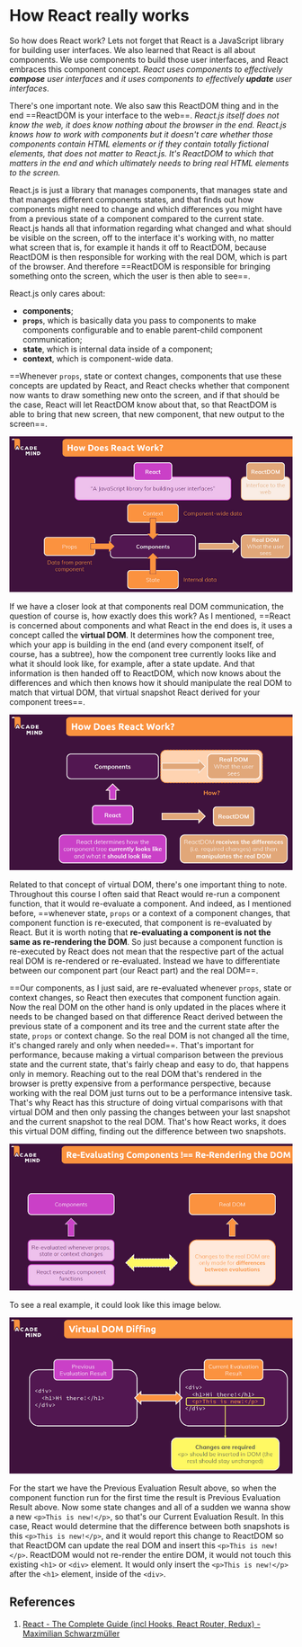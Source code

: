 # How React really works

So how does React work? Lets not forget that React is a JavaScript library for building user interfaces. We also learned that React is all about components. We use components to build those user interfaces, and React embraces this component concept. _React uses components to effectively **compose** user interfaces_ and _it uses components to effectively **update** user interfaces_. 

There's one important note. We also saw this ReactDOM thing and in the end ==ReactDOM is your interface to the web==. _React.js itself does not know the web, it does know nothing about the browser in the end. React.js knows how to work with components but it doesn't care whether those components contain HTML elements or if they contain totally fictional elements, that does not matter to React.js. It's ReactDOM to which that matters in the end and which ultimately needs to bring real HTML elements to the screen._

React.js is just a library that manages components, that manages state and that manages different components states, and that finds out how components might need to change and which differences you might have from a previous state of a component compared to the current state. React.js hands all that information regarding what changed and what should be visible on the screen, off to the interface it's working with, no matter what screen that is, for example it hands it off to ReactDOM, because ReactDOM is then responsible for working with the real DOM, which is part of the browser. And therefore ==ReactDOM is responsible for bringing something onto the screen, which the user is then able to see==.

React.js only cares about:

- **components**;
- **`props`**, which is basically data you pass to components to make components configurable and to enable parent-child component communication;
- **state**, which is internal data inside of a component;
- **context**, which is component-wide data.

==Whenever `props`, state or context changes, components that use these concepts are updated by React, and React checks whether that component now wants to draw something new onto the screen, and if that should be the case, React will let ReactDOM know about that, so that ReactDOM is able to bring that new screen, that new component, that new output to the screen==.

![152_How_React_really_works](..\img\152_How_React_really_works.jpg)

If we have a closer look at that components real DOM communication, the question of course is, how exactly does this work? As I mentioned, ==React is concerned about components and what React in the end does is, it uses a concept called the **virtual DOM**. It determines how the component tree, which your app is building in the end (and every component itself, of course, has a subtree), how the component tree currently looks like and what it should look like, for example, after a state update. And that information is then handed off to ReactDOM, which now knows about the differences and which then knows how it should manipulate the real DOM to match that virtual DOM, that virtual snapshot React derived for your component trees==.

![152_How_React_really_works1](..\img\152_How_React_really_works1.jpg)

Related to that concept of virtual DOM, there's one important thing to note. Throughout this course I often said that React would re-run a component function, that it would re-evaluate a component. And indeed, as I mentioned before, ==whenever state, `props` or a context of a component changes, that component function is re-executed, that component is re-evaluated by React. But it is worth noting that **re-evaluating a component is not the same as re-rendering the DOM**. So just because a component function is re-executed by React does not mean that the respective part of the actual real DOM is re-rendered or re-evaluated. Instead we have to differentiate between our component part (our React part) and the real DOM==.

==Our components, as I just said, are re-evaluated whenever `props`, state or context changes, so React then executes that component function again. Now the real DOM on the other hand is only updated in the places where it needs to be changed based on that difference React derived between the previous state of a component and its tree and the current state after the state, `props` or context change. So the real DOM is not changed all the time, it's changed rarely and only when needed==. That's important for performance, because making a virtual comparison between the previous state and the current state, that's fairly cheap and easy to do, that happens only in memory. Reaching out to the real DOM that's rendered in the browser is pretty expensive from a performance perspective, because working with the real DOM just turns out to be a performance intensive task. That's why React has this structure of doing virtual comparisons with that virtual DOM and then only passing the changes between your last snapshot and the current snapshot to the real DOM. That's how React works, it does this virtual DOM diffing, finding out the difference between two snapshots.

![152_How_React_really_works2](..\img\152_How_React_really_works2.jpg)

To see a real example, it could look like this image below.

![152_How_React_really_works3](..\img\152_How_React_really_works3.jpg)

For the start we have the Previous Evaluation Result above, so when the component function run for the first time the result is Previous Evaluation Result above. Now some state changes and all of a sudden we wanna show a new `<p>This is new!</p>`, so that's our Current Evaluation Result. In this case, React would determine that the difference between both snapshots is this `<p>This is new!</p>`, and it would report this change to ReactDOM so that ReactDOM can update the real DOM and insert this `<p>This is new!</p>`. ReactDOM would not re-render the entire DOM, it would not touch this existing `<h1>` or `<div>` element. It would only insert the `<p>This is new!</p>` after the `<h1>` element, inside of the `<div>`.

## References

1. [React - The Complete Guide (incl Hooks, React Router, Redux) - Maximilian Schwarzmüller](https://www.udemy.com/course/react-the-complete-guide-incl-redux/)